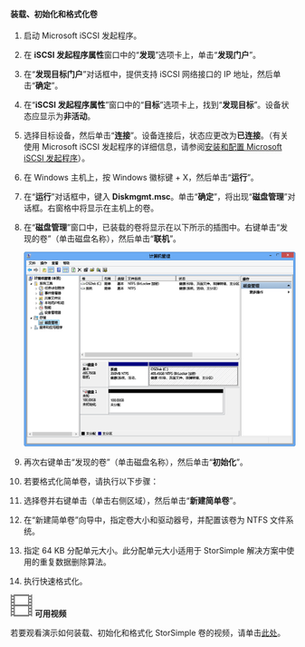 <!--author=SharS last changed: 9/17/15-->

#### 装载、初始化和格式化卷

1. 启动 Microsoft iSCSI 发起程序。

2. 在 **iSCSI 发起程序属性**窗口中的“**发现**”选项卡上，单击“**发现门户**”。

3. 在“**发现目标门户**”对话框中，提供支持 iSCSI 网络接口的 IP 地址，然后单击“**确定**”。

4. 在“**iSCSI 发起程序属性**”窗口中的“**目标**”选项卡上，找到“**发现目标**”。设备状态应显示为**非活动**。

5. 选择目标设备，然后单击“**连接**”。设备连接后，状态应更改为**已连接**。（有关使用 Microsoft iSCSI 发起程序的详细信息，请参阅[安装和配置 Microsoft iSCSI 发起程序][1]）。

6. 在 Windows 主机上，按 Windows 徽标键 + X，然后单击“**运行**”。

7. 在“**运行**”对话框中，键入 **Diskmgmt.msc**。单击“**确定**”，将出现“**磁盘管理**”对话框。右窗格中将显示在主机上的卷。

8. 在“**磁盘管理**”窗口中，已装载的卷将显示在以下所示的插图中。右键单击“发现的卷”（单击磁盘名称），然后单击“**联机**”。

     ![初始化格式化卷](./media/storsimple-mount-initialize-format-volume/HCS_InitializeFormatVolume-include.png)

9. 再次右键单击“发现的卷”（单击磁盘名称），然后单击“**初始化**”。

10. 若要格式化简单卷，请执行以下步骤：
  1. 选择卷并右键单击（单击右侧区域），然后单击“**新建简单卷**”。
  2. 在“新建简单卷”向导中，指定卷大小和驱动器号，并配置该卷为 NTFS 文件系统。
  3. 指定 64 KB 分配单元大小。此分配单元大小适用于 StorSimple 解决方案中使用的重复数据删除算法。
  4. 执行快速格式化。

![可用视频](./media/storsimple-mount-initialize-format-volume/Video_icon.png) **可用视频**

若要观看演示如何装载、初始化和格式化 StorSimple 卷的视频，请单击[此处](https://azure.microsoft.com/documentation/videos/mount-initialize-and-format-a-storsimple-volume/)。

<!--Link references-->
[1]: https://technet.microsoft.com/library/ee338480(WS.10).aspx

<!---HONumber=AcomDC_0921_2016-->